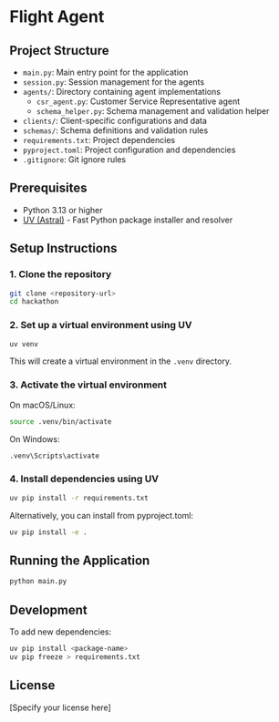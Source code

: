 # Flight Agent

## Project Structure

- `main.py`: Main entry point for the application
- `session.py`: Session management for the agents
- `agents/`: Directory containing agent implementations
  - `csr_agent.py`: Customer Service Representative agent
  - `schema_helper.py`: Schema management and validation helper
- `clients/`: Client-specific configurations and data
- `schemas/`: Schema definitions and validation rules
- `requirements.txt`: Project dependencies
- `pyproject.toml`: Project configuration and dependencies
- `.gitignore`: Git ignore rules

## Prerequisites

- Python 3.13 or higher
- [UV (Astral)](https://github.com/astral-sh/uv) - Fast Python package installer and resolver

## Setup Instructions

### 1. Clone the repository

```bash
git clone <repository-url>
cd hackathon
```

### 2. Set up a virtual environment using UV

```bash
uv venv
```

This will create a virtual environment in the `.venv` directory.

### 3. Activate the virtual environment

On macOS/Linux:

```bash
source .venv/bin/activate
```

On Windows:

```bash
.venv\Scripts\activate
```

### 4. Install dependencies using UV

```bash
uv pip install -r requirements.txt
```

Alternatively, you can install from pyproject.toml:

```bash
uv pip install -e .
```

## Running the Application

```bash
python main.py
```

## Development

To add new dependencies:

```bash
uv pip install <package-name>
uv pip freeze > requirements.txt
```

## License

[Specify your license here]
